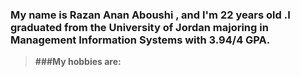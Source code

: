 ### My name is Razan Anan Aboushi , and I'm 22 years old .I graduated from the University of Jordan majoring in Management Information Systems with 3.94/4 GPA.
> **###My hobbies are:**  
